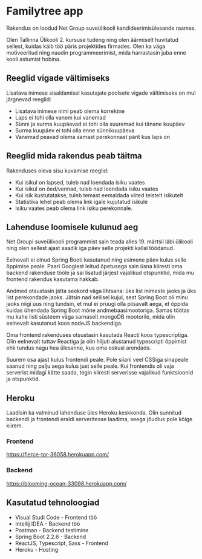 # Familytree app

Rakendus on loodud Net Group suveülikooli kandideerimisülesande raames.

Olen Tallinna Ülikooli 2. kursuse tudeng ning olen äärmiselt huvitatud sellest, kuidas käib töö päris projektides firmades. Olen ka väga motiveeritud ning naudin programmeerimist, mida harrastasin juba enne kooli astumist hobina.

## Reeglid vigade vältimiseks

Lisatava inimese sisaldamisel kasutajate poolsete vigade vältimiseks on mul järgnevad reeglid:

-   Lisatava inimese nimi peab olema korrektne
-   Laps ei tohi olla vanem kui vanemad
-   Sünni ja surma kuupäevad ei tohi olla suuremad kui tänane kuupäev
-   Surma kuupäev ei tohi olla enne sünnikuupäeva
-   Vanemad peavad olema samast perekonnast pärit kus laps on

## Reeglid mida rakendus peab täitma

Rakenduses oleva sisu kuvamise reeglid:

-   Kui isikul on lapsed, tuleb nad loendada isiku vaates
-   Kui isikul on õed/vennad, tuleb nad loendada isiku vaates
-   Kui isik kustutatakse, tuleb temast eemaldada viited teistelt isikutelt
-   Statistika lehel peab olema link igale kujutatud isikule
-   Isiku vaates peab olema link isiku perekonnale.

## Lahenduse loomisele kulunud aeg

Net Groupi suveülikooli programmist sain teada alles 19. märtsil läbi ülikooli ning olen sellest ajast saadik iga päev selle projekti kallal töödanud.

Eelnevalt ei olnud Spring Booti kasutanud ning esimene päev kulus selle õppimise peale. Paari Googlest leitud õpetusega sain üsna kiiresti oma backend rakenduse tööle ja sai lisatud järjest vajalikud otspunktid, mida mu frontend rakendus kasutama hakkab.

Andmed otsustasin jätta seekord väga lihtsana: üks list inimeste jaoks ja üks list perekondade jaoks. Jätsin nad sellisel kujul, sest Spring Boot oli minu jaoks niigi uus ning tundsin, et mul ei pruugi olla piisavalt aega, et õppida kuidas ühendada Spring Boot mõne andmebaasimootoriga. Samas töötas mu kahe listi süsteem väga sarnaselt mongoDB mootorile, mida olin eelnevalt kasutanud koos nodeJS backendiga.

Oma frontend rakenduses otsustasin kasutada Reacti koos typescriptiga. Olin eelnevalt tuttav Reactiga ja olin hiljuti alustanud typescripti õppimist ehk tundus nagu hea ülesanne, kus oma oskusi arendada.

Suurem osa ajast kulus frontendi peale. Pole siiani veel CSSiga sinapeale saanud ning palju aega kulus just selle peale. Kui frontendis oli vaja serverist midagi kätte saada, tegin kiiresti serverisse vajalikud funktsioonid ja otspunktid.

## Heroku

Laadisin ka valminud lahenduse üles Heroku keskkonda. Olin sunnitud backendi ja frontendi eraldi serveritesse laadima, seega jõudlus pole kõige kiirem.

### Frontend

https://fierce-tor-36058.herokuapp.com/

### Backend

https://blooming-ocean-33098.herokuapp.com/

## Kasutatud tehnoloogiad

-   Visual Studi Code - Frontend töö
-   Intellij IDEA - Backend töö
-   Postman - Backend testimine
-   Spring Boot 2.2.6 - Backend
-   ReactJS, Typescript, Sass - Frontend
-   Heroku - Hosting
